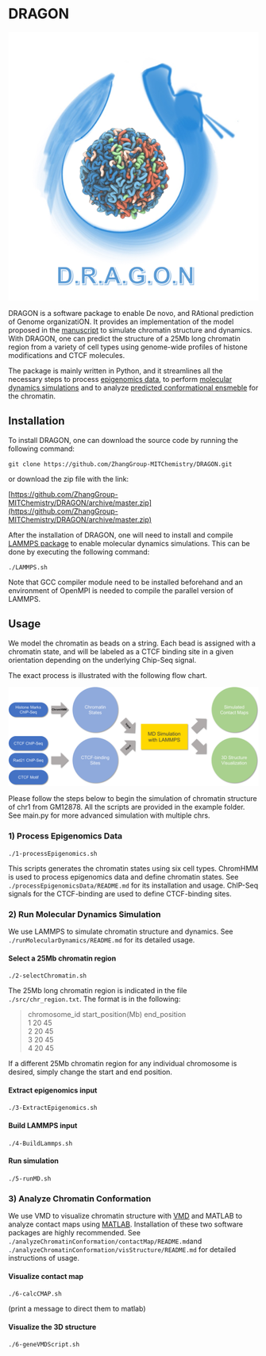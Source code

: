 # DRAGON  

![DRAGON logo](https://github.com/qiyf/PredictiveGenome/blob/dragon/images/logo.png)

DRAGON is a software package to enable De novo, and RAtional prediction of Genome organizatiON. It provides an implementation of the model proposed in the [manuscript](https://www.biorxiv.org/content/early/2018/03/15/282095) to simulate chromatin structure and dynamics. With DRAGON, one can predict the structure of a 25Mb long chromatin region from a variety of cell types using genome-wide profiles of histone modifications and CTCF molecules. 

The package is mainly written in Python, and it streamlines all the necessary steps to process [epigenomics data](./processEpigenomicsData/), to perform [molecular dynamics simulations](./runMolecularDynamics/) and to analyze [predicted conformational ensmeble](./analyzeChromatinConformation/) for the chromatin. 

## Installation
To install DRAGON, one can download the source code by running the following command:
```
git clone https://github.com/ZhangGroup-MITChemistry/DRAGON.git
```
or download the zip file with the link:

[https://github.com/ZhangGroup-MITChemistry/DRAGON/archive/master.zip](https://github.com/ZhangGroup-MITChemistry/DRAGON/archive/master.zip)  

After the installation of DRAGON, one will need to install and compile [LAMMPS package](http://lammps.sandia.gov/) to enable molecular dynamics simulations. This can be done by executing the following command:

```
./LAMMPS.sh
```

Note that GCC compiler module need to be installed beforehand and an environment of OpenMPI is needed to compile the parallel version of LAMMPS. 

## Usage

We model the chromatin as beads on a string. Each bead is assigned with a chromatin state, and will be labeled as a CTCF binding site in a given orientation depending on the underlying Chip-Seq signal. 

The exact process is illustrated with the following flow chart. 

![Flow chart](https://github.com/qiyf/PredictiveGenome/blob/dragon/images/flow_chart.png)

Please follow the steps below to begin the simulation of chromatin structure of chr1 from GM12878. All the scripts are provided in the example folder. See main.py for more advanced simulation with multiple chrs. 

### 1) Process Epigenomics Data
```
./1-processEpigenomics.sh
```

This scripts generates the chromatin states using six cell types. ChromHMM is used to process epigenomics data and define chromatin states. See `./processEpigenomicsData/README.md` for its installation and usage. ChIP-Seq signals for the CTCF-binding are used to define CTCF-binding sites. 

### 2) Run Molecular Dynamics Simulation
We use LAMMPS to simulate chromatin structure and dynamics. See `./runMolecularDynamics/README.md` for its detailed usage. 

#### Select a 25Mb chromatin region
```
./2-selectChromatin.sh
```

The 25Mb long chromatin region is indicated in the file `./src/chr_region.txt`. The format is in the following:
>chromosome_id 	start_position(Mb) 	end_position  
>1				20					45  
>2				20					45  
>3				20					45  
>4				20					45  

If a different 25Mb chromatin region for any individual chromosome is desired, simply change the start and end position.

#### Extract epigenomics input

```
./3-ExtractEpigenomics.sh
```

#### Build LAMMPS input

```
./4-BuildLammps.sh
```

#### Run simulation

```
./5-runMD.sh
```

### 3) Analyze Chromatin Conformation

We use VMD to visualize chromatin structure with [VMD](http://www.ks.uiuc.edu/Research/vmd/) and MATLAB to analyze contact maps using [MATLAB](https://www.mathworks.com/products/matlab.html). Installation of these two software packages are highly recommended. See `./analyzeChromatinConformation/contactMap/README.md`and `./analyzeChromatinConformation/visStructure/README.md` for detailed instructions of usage. 

#### Visualize contact map

```
./6-calcCMAP.sh
```
(print a message to direct them to matlab)

#### Visualize the 3D structure

```
./6-geneVMDScript.sh
```

